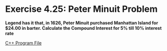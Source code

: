 # Exercise 4.25: Peter Minuit Problem

**Legend has it that, in 1626, Peter Minuit purchased Manhattan Island for $24.00 in barter. Calculate the Compound Interest for 5% till 10% interest rate**

[C++ Program File](p04_25.cpp)